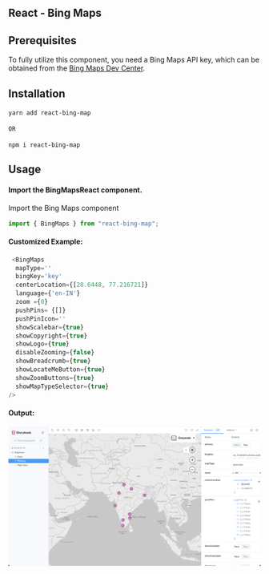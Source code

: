 ## React - Bing Maps


## Prerequisites

To fully utilize this component, you need a Bing Maps API key, which can be obtained from the [Bing Maps Dev Center](https://www.bingmapsportal.com).

## Installation

```
yarn add react-bing-map

OR

npm i react-bing-map
```

## Usage

#### Import the BingMapsReact component.

Import the Bing Maps component

```js
import { BingMaps } from "react-bing-map";
```

#### Customized Example:

```js
 <BingMaps
  mapType=''
  bingKey='key'
  centerLocation={[28.6448, 77.216721]}
  language={'en-IN'}
  zoom ={0}
  pushPins= {[]}
  pushPinIcon=''
  showScalebar={true}
  showCopyright={true}
  showLogo={true}
  disableZooming={false}
  showBreadcrumb={true}
  showLocateMeButton={true}
  showZoomButtons={true}
  showMapTypeSelector={true}
/>
```

#### Output:

![screenshot](/output.png)
